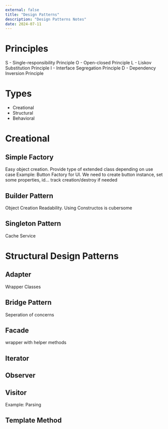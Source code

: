 ```yaml
---
external: false
title: "Design Patterns"
description: "Design Patterns Notes"
date: 2024-07-11
---
```


# Principles
S - Single-responsibility Principle
O - Open-closed Principle
L - Liskov Substitution Principle
I - Interface Segregation Principle
D - Dependency Inversion Principle


# Types
- Creational
- Structural
- Behavioral

# Creational
## Simple Factory
Easy object creation. Provide type of extended class depending on use case
Example: Button Factory for UI. We need to create button instance, set some properties, id... track creation/destroy if needed

## Builder Pattern
Object Creation Readability. Using Constructos is cubersome

## Singleton Pattern
Cache Service

# Structural Design Patterns
## Adapter
Wrapper Classes

## Bridge Pattern
Seperation of concerns

## Facade
wrapper with helper methods

## Iterator

## Observer

## Visitor 
Example: Parsing

## Template Method